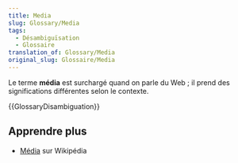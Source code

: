 ```yaml
---
title: Media
slug: Glossary/Media
tags:
  - Désambiguïsation
  - Glossaire
translation_of: Glossary/Media
original_slug: Glossaire/Media
---
```

Le terme **média** est surchargé quand on parle du Web ; il prend des significations différentes selon le contexte.

{{GlossaryDisambiguation}}

## Apprendre plus

- [Média](https://fr.wikipedia.org/wiki/Media) sur Wikipédia
